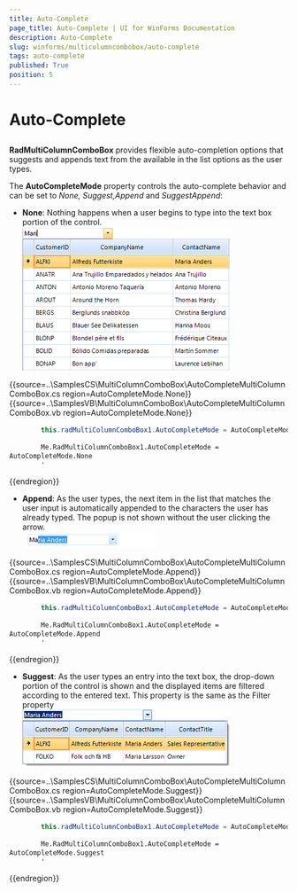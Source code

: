 ```yaml
---
title: Auto-Complete
page_title: Auto-Complete | UI for WinForms Documentation
description: Auto-Complete
slug: winforms/multicolumncombobox/auto-complete
tags: auto-complete
published: True
position: 5
---
```


# Auto-Complete



## 

__RadMultiColumnComboBox__ provides flexible auto-completion options that suggests and appends text from the available in the list options as the user types.
        

The __AutoCompleteMode__ property controls the auto-complete behavior and can be set to *None, Suggest,Append* and *SuggestAppend*:
        

* __None__: Nothing happens when a user begins to type into the text box portion of the control.<br>![multicolumncombobox-autocomplete 001](images/multicolumncombobox-autocomplete001.png)

{{source=..\SamplesCS\MultiColumnComboBox\AutoCompleteMultiColumnComboBox.cs region=AutoCompleteMode.None}} 
{{source=..\SamplesVB\MultiColumnComboBox\AutoCompleteMultiColumnComboBox.vb region=AutoCompleteMode.None}} 

````C#
        this.radMultiColumnComboBox1.AutoCompleteMode = AutoCompleteMode.None;
````
````VB.NET
        Me.RadMultiColumnComboBox1.AutoCompleteMode = AutoCompleteMode.None
        '
````

{{endregion}} 

* __Append__: As the user types, the next item in the list that matches the user input is automatically appended to the characters the user has already typed. The popup is not shown without the user clicking the arrow.<br>![multicolumncombobox-autocomplete 002](images/multicolumncombobox-autocomplete002.png)

{{source=..\SamplesCS\MultiColumnComboBox\AutoCompleteMultiColumnComboBox.cs region=AutoCompleteMode.Append}} 
{{source=..\SamplesVB\MultiColumnComboBox\AutoCompleteMultiColumnComboBox.vb region=AutoCompleteMode.Append}} 

````C#
        this.radMultiColumnComboBox1.AutoCompleteMode = AutoCompleteMode.Append;
````
````VB.NET
        Me.RadMultiColumnComboBox1.AutoCompleteMode = AutoCompleteMode.Append
        '
````

{{endregion}} 

* __Suggest__: As the user types an entry into the text box, the drop-down portion of the control is shown and the displayed items are filtered according to the entered text. This property is the same as the Filter property <br>![multicolumncombobox-autocomplete 003](images/multicolumncombobox-autocomplete003.png)

{{source=..\SamplesCS\MultiColumnComboBox\AutoCompleteMultiColumnComboBox.cs region=AutoCompleteMode.Suggest}} 
{{source=..\SamplesVB\MultiColumnComboBox\AutoCompleteMultiColumnComboBox.vb region=AutoCompleteMode.Suggest}} 

````C#
        this.radMultiColumnComboBox1.AutoCompleteMode = AutoCompleteMode.Suggest;
````
````VB.NET
        Me.RadMultiColumnComboBox1.AutoCompleteMode = AutoCompleteMode.Suggest
        '
````

{{endregion}}